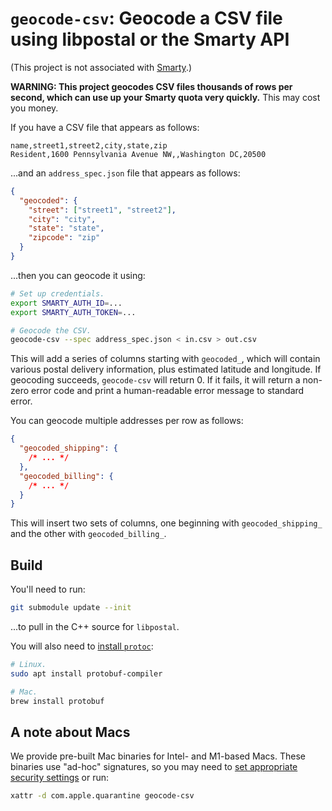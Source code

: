 # `geocode-csv`: Geocode a CSV file using libpostal or the Smarty API

(This project is not associated with [Smarty][].)

**WARNING: This project geocodes CSV files thousands of rows per second, which can use up your Smarty quota very quickly.** This may cost you money.

If you have a CSV file that appears as follows:

```csv
name,street1,street2,city,state,zip
Resident,1600 Pennsylvania Avenue NW,,Washington DC,20500
```

...and an `address_spec.json` file that appears as follows:

```json
{
  "geocoded": {
    "street": ["street1", "street2"],
    "city": "city",
    "state": "state",
    "zipcode": "zip"
  }
}
```

...then you can geocode it using:

```sh
# Set up credentials.
export SMARTY_AUTH_ID=...
export SMARTY_AUTH_TOKEN=...

# Geocode the CSV.
geocode-csv --spec address_spec.json < in.csv > out.csv
```

This will add a series of columns starting with `geocoded_`, which will contain various postal delivery information, plus estimated latitude and longitude. If geocoding succeeds, `geocode-csv` will return 0. If it fails, it will return a non-zero error code and print a human-readable error message to standard error.

You can geocode multiple addresses per row as follows:

```json
{
  "geocoded_shipping": {
    /* ... */
  },
  "geocoded_billing": {
    /* ... */
  }
}
```

This will insert two sets of columns, one beginning with `geocoded_shipping_` and the other with `geocoded_billing_`.

## Build

You'll need to run:

```bash
git submodule update --init
```

...to pull in the C++ source for `libpostal`.

You will also need to [install `protoc`](https://grpc.io/docs/protoc-installation/):

```bash
# Linux.
sudo apt install protobuf-compiler

# Mac.
brew install protobuf
```

## A note about Macs

We provide pre-built Mac binaries for Intel- and M1-based Macs. These binaries use "ad-hoc" signatures, so you may need to [set appropriate security settings](https://support.apple.com/en-us/HT202491) or run:

```sh
xattr -d com.apple.quarantine geocode-csv
```

[smarty]: https://smarty.com/

